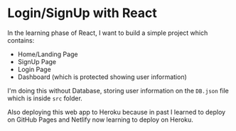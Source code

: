 # Login/SignUp with React

In the learning phase of React, I want to build a simple project which contains:

- Home/Landing Page
- SignUp Page
- Login Page
- Dashboard (which is protected showing user information)

I'm doing this without Database, storing user information on the `DB.json` file which is inside `src` folder.

Also deploying this web app to Heroku because in past I learned to deploy on GitHub Pages and Netlify now learning to deploy on Heroku.
